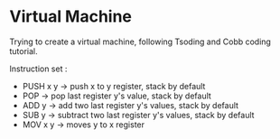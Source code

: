 # Virtual Machine

Trying to create a virtual machine, following Tsoding and Cobb coding tutorial.

Instruction set :
- PUSH x y -> push x to y register, stack by default
- POP  -> pop last register y's value, stack by default
- ADD y -> add two last register y's values, stack by default
- SUB y -> subtract two last register y's values, stack by default
- MOV x y -> moves y to x register
